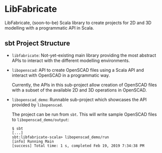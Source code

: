 # LibFabricate

LibFabricate, (soon-to-be) Scala library to create projects for 2D and 3D modelling with a programmatic API in Scala.


## sbt Project Structure

- `libfabricate`: Not-yet-existing main library providing the most abstract APIs to interact with the different modelling environments.

- `libopenscad`: API to create OpenSCAD files using a Scala API and interact with OpenSCAD in a programmatic way.

    Currently, the APIs in this sub-project allow creation of OpenSCAD files with a subset of the available 2D and 3D operations in OpenSCAD.

- `libopenscad_demo`: Runnable sub-project which showcases the API provided by `libopenscad`.

    The project can be run from `sbt`. This will write sample OpenSCAD files to `libopenscad_demo/output`:
    
    ```
    $ sbt
    [...]
    sbt:libfabricate-scala> libopenscad_demo/run
    [info] Running Main 
    [success] Total time: 1 s, completed Feb 19, 2019 7:34:38 PM
    ```
